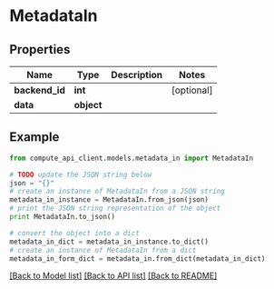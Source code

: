 # MetadataIn


## Properties
Name | Type | Description | Notes
------------ | ------------- | ------------- | -------------
**backend_id** | **int** |  | [optional] 
**data** | **object** |  | 

## Example

```python
from compute_api_client.models.metadata_in import MetadataIn

# TODO update the JSON string below
json = "{}"
# create an instance of MetadataIn from a JSON string
metadata_in_instance = MetadataIn.from_json(json)
# print the JSON string representation of the object
print MetadataIn.to_json()

# convert the object into a dict
metadata_in_dict = metadata_in_instance.to_dict()
# create an instance of MetadataIn from a dict
metadata_in_form_dict = metadata_in.from_dict(metadata_in_dict)
```
[[Back to Model list]](../README.md#documentation-for-models) [[Back to API list]](../README.md#documentation-for-api-endpoints) [[Back to README]](../README.md)



